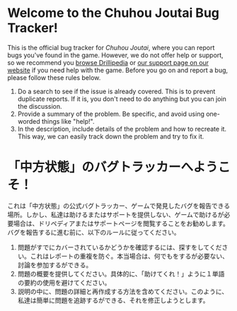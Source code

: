# Welcome to the Chuhou Joutai Bug Tracker!
This is the official bug tracker for *Chuhou Joutai*, where you can report bugs you've found in the game. However, we do not offer help or support, so we recommend you [browse Drillipedia](https://drillipedia.gamepedia.com) or [our support page on our website](https://drillimation.com/support) if you need help with the game. Before you go on and report a bug, please follow these rules below.
1. Do a search to see if the issue is already covered. This is to prevent duplicate reports. If it is, you don't need to do anything but you can join the discussion.
2. Provide a summary of the problem. Be specific, and avoid using one-worded things like "help!".
3. In the description, include details of the problem and how to recreate it. This way, we can easily track down the problem and try to fix it.
# 「中方状態」のバグトラッカーへようこそ！
これは「中方状態」の公式バグトラッカー、ゲームで発見したバグを報告できる場所。しかし、私達は助けるまたはサポートを提供しない、ゲームで助けるが必要場合は、ドリペディアまたはサポートページを閲覧することをお勧めします。バグを報告するに進む前に、以下のルールに従ってください。
1. 問題がすでにカバーされているかどうかを確認するには、探すをしてください。これはレポートの重複を防ぐ。本当場合は、何でもをするが必要ない、討論を参加するができる。
2. 問題の概要を提供してください。具体的に、「助けてくれ！」ように１単語の要約の使用を避けてください。
3. 説明の中に、問題の詳細と再作成する方法を含めてください。このように、私達は簡単に問題を追跡するができる、それを修正しようとします。
